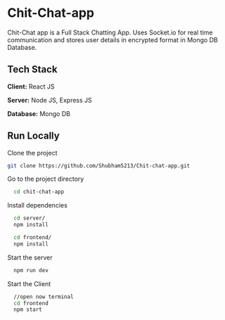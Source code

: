 # Chit-Chat-app

Chit-Chat app is a Full Stack Chatting App.
Uses Socket.io for real time communication and stores user details in encrypted format in Mongo DB Database.

## Tech Stack

**Client:** React JS

**Server:** Node JS, Express JS

**Database:** Mongo DB

## Run Locally

Clone the project

```bash
git clone https://github.com/Shubham5213/Chit-chat-app.git
```

Go to the project directory

```bash
  cd chit-chat-app
```

Install dependencies

```bash 
  cd server/
  npm install
```

```bash
  cd frontend/
  npm install
```

Start the server

```bash
  npm run dev
```

Start the Client

```bash
  //open now terminal
  cd frontend
  npm start
```
